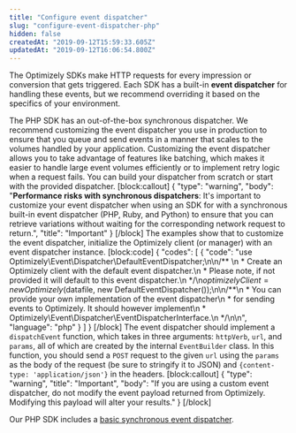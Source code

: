 ```yaml
---
title: "Configure event dispatcher"
slug: "configure-event-dispatcher-php"
hidden: false
createdAt: "2019-09-12T15:59:33.605Z"
updatedAt: "2019-09-12T16:06:54.800Z"
---
```

The Optimizely SDKs make HTTP requests for every impression or conversion that gets triggered. Each SDK has a built-in **event dispatcher** for handling these events, but we recommend overriding it based on the specifics of your environment.

The PHP SDK has an out-of-the-box synchronous dispatcher. We recommend customizing the event dispatcher you use in production to ensure that you queue and send events in a manner that scales to the volumes handled by your application. Customizing the event dispatcher allows you to take advantage of features like batching, which makes it easier to handle large event volumes efficiently or to implement retry logic when a request fails. You can build your dispatcher from scratch or start with the provided dispatcher.
[block:callout]
{
  "type": "warning",
  "body": "**Performance risks with synchronous dispatchers**: It's important to customize your event dispatcher when using an SDK for with a synchronous built-in event dispatcher (PHP, Ruby, and Python) to ensure that you can retrieve variations without waiting for the corresponding network request to return.",
  "title": "Important"
}
[/block]
The examples show that to customize the event dispatcher, initialize the Optimizely client (or manager) with an event dispatcher instance.
[block:code]
{
  "codes": [
    {
      "code": "use Optimizely\\Event\\Dispatcher\\DefaultEventDispatcher;\n\n/** \n * Create an Optimizely client with the default event dispatcher.\n * Please note, if not provided it will default to this event dispatcher.\n */\n$optimizelyClient = new Optimizely($datafile, new DefaultEventDispatcher());\n\n/**\n * You can provide your own implementation of the event dispatcher\n * for sending events to Optimizely. It should however implement\n * Optimizely\\Event\\Dispatcher\\EventDispatcherInterface.\n */\n\n",
      "language": "php"
    }
  ]
}
[/block]
The event dispatcher should implement a `dispatchEvent` function, which takes in three arguments: `httpVerb`, `url`, and `params`, all of which are created by the internal `EventBuilder` class. In this function, you should send a `POST` request to the given `url` using the `params` as the body of the request (be sure to stringify it to JSON) and `{content-type: 'application/json'}` in the headers.
[block:callout]
{
  "type": "warning",
  "title": "Important",
  "body": "If you are using a custom event dispatcher, do not modify the event payload returned from Optimizely. Modifying this payload will alter your results."
}
[/block]

Our PHP SDK includes a [basic synchronous event dispatcher](https://github.com/optimizely/php-sdk/blob/master/src/Optimizely/Event/Dispatcher/DefaultEventDispatcher.php).